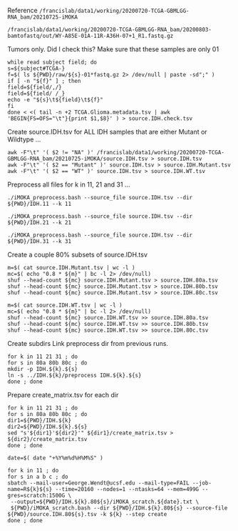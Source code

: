 

Reference `/francislab/data1/working/20200720-TCGA-GBMLGG-RNA_bam/20210725-iMOKA`


`/francislab/data1/working/20200720-TCGA-GBMLGG-RNA_bam/20200803-bamtofastq/out/WY-A85E-01A-11R-A36H-07+1_R1.fastq.gz`

Tumors only. Did I check this? Make sure that these samples are only 01
```
while read subject field; do
s=${subject#TCGA-}
f=$( ls ${PWD}/raw/${s}-01*fastq.gz 2> /dev/null | paste -sd";" )
if [ -n "${f}" ] ; then
field=${field/,/}
field=${field/ /_}
echo -e "${s}\t${field}\t${f}"
fi
done < <( tail -n +2 TCGA.Glioma.metadata.tsv | awk 'BEGIN{FS=OFS="\t"}{print $1,$8}' ) > source.IDH.check.tsv
```









Create source.IDH.tsv for ALL IDH samples that are either Mutant or Wildtype ...
```
awk -F"\t" '( $2 != "NA" )' /francislab/data1/working/20200720-TCGA-GBMLGG-RNA_bam/20210725-iMOKA/source.IDH.tsv > source.IDH.tsv
awk -F"\t" '( $2 == "Mutant" )' source.IDH.tsv > source.IDH.Mutant.tsv
awk -F"\t" '( $2 == "WT" )' source.IDH.tsv > source.IDH.WT.tsv
```


Preprocess all files for k in 11, 21 and 31 ...
```
./iMOKA_preprocess.bash --source_file source.IDH.tsv --dir ${PWD}/IDH.11 --k 11

./iMOKA_preprocess.bash --source_file source.IDH.tsv --dir ${PWD}/IDH.21 --k 21

./iMOKA_preprocess.bash --source_file source.IDH.tsv --dir ${PWD}/IDH.31 --k 31
```


Create a couple 80% subsets of source.IDH.tsv
```
m=$( cat source.IDH.Mutant.tsv | wc -l )
mc=$( echo "0.8 * ${m}" | bc -l 2> /dev/null)
shuf --head-count ${mc} source.IDH.Mutant.tsv > source.IDH.80a.tsv
shuf --head-count ${mc} source.IDH.Mutant.tsv > source.IDH.80b.tsv
shuf --head-count ${mc} source.IDH.Mutant.tsv > source.IDH.80c.tsv

m=$( cat source.IDH.WT.tsv | wc -l )
mc=$( echo "0.8 * ${m}" | bc -l 2> /dev/null)
shuf --head-count ${mc} source.IDH.WT.tsv >> source.IDH.80a.tsv
shuf --head-count ${mc} source.IDH.WT.tsv >> source.IDH.80b.tsv
shuf --head-count ${mc} source.IDH.WT.tsv >> source.IDH.80c.tsv
```


Create subdirs
Link preprocess dir from previous runs.
```
for k in 11 21 31 ; do
for s in 80a 80b 80c ; do
mkdir -p IDH.${k}.${s}
ln -s ../IDH.${k}/preprocess IDH.${k}.${s}
done ; done
```








Prepare create_matrix.tsv for each dir
```
for k in 11 21 31 ; do
for s in 80a 80b 80c ; do
dir1=${PWD}/IDH.${k}
dir2=${PWD}/IDH.${k}.${s}
sed "s'${dir1}'${dir2}'" ${dir1}/create_matrix.tsv > ${dir2}/create_matrix.tsv
done ; done
```














```
date=$( date "+%Y%m%d%H%M%S" )

for k in 11 ; do
for s in a b c ; do
sbatch --mail-user=George.Wendt@ucsf.edu --mail-type=FAIL --job-name=R${k}${s} --time=20160 --nodes=1 --ntasks=64 --mem=499G --gres=scratch:1500G \
 --output=${PWD}/IDH.${k}.80${s}/iMOKA_scratch.${date}.txt \
 ${PWD}/iMOKA_scratch.bash --dir ${PWD}/IDH.${k}.80${s} --source-file ${PWD}/source.IDH.80${s}.tsv -k ${k} --step create
done ; done

```


